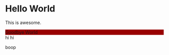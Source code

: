 # Hello World
This is awesome.

<div style="background-color: #990000;">Goodbye World</div>
hi
hi

boop
